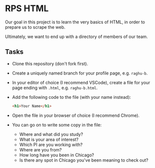 # RPS HTML

Our goal in this project is to learn the very basics of HTML, in order to prepare us to scrape the web.

Ultimately, we want to end up with a directory of members of our team.

## Tasks

 - Clone this repository (don't fork first).
 - Create a uniquely named branch for your profile page, e.g. `raghu-b`.
 - In your editor of choice (I recommend VSCode), create a file for your page ending with `.html`, e.g. `raghu-b.html`.
 - Add the following code to the file (with your name instead):

    ```html
    <h1>Your Name</h1>
    ```

 - Open the file in your browser of choice (I recommend Chrome).
 - You can go on to write some copy in the file:
   - Where and what did you study?
   - What is your area of interest?
   - Which PI are you working with?
   - Where are you from?
   - How long have you been in Chicago?
   - Is there any spot in Chicago you've been meaning to check out?
